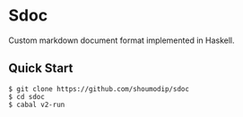 # Sdoc
Custom markdown document format implemented in Haskell.

## Quick Start
```console
$ git clone https://github.com/shoumodip/sdoc
$ cd sdoc
$ cabal v2-run
```
